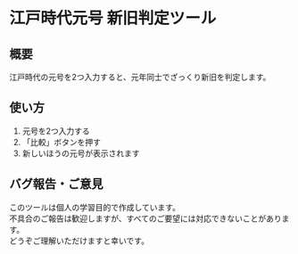 # 江戸時代元号 新旧判定ツール

## 概要
江戸時代の元号を2つ入力すると、元年同士でざっくり新旧を判定します。

## 使い方
1. 元号を2つ入力する  
2. 「比較」ボタンを押す  
3. 新しいほうの元号が表示されます

## バグ報告・ご意見
このツールは個人の学習目的で作成しています。  
不具合のご報告は歓迎しますが、すべてのご要望には対応できないことがあります。  
どうぞご理解いただけますと幸いです。
